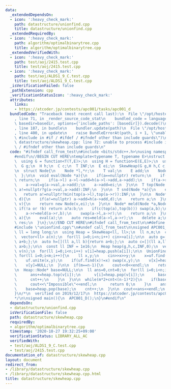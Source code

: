 ```yaml
---
data:
  _extendedDependsOn:
  - icon: ':heavy_check_mark:'
    path: datastructure/unionfind.cpp
    title: datastructure/unionfind.cpp
  _extendedRequiredBy:
  - icon: ':heavy_check_mark:'
    path: algorithm/optimalbinarytree.cpp
    title: algorithm/optimalbinarytree.cpp
  _extendedVerifiedWith:
  - icon: ':heavy_check_mark:'
    path: test/aoj/2415.test.cpp
    title: test/aoj/2415.test.cpp
  - icon: ':heavy_check_mark:'
    path: test/aoj/ALDS1_9_C.test.cpp
    title: test/aoj/ALDS1_9_C.test.cpp
  _isVerificationFailed: false
  _pathExtension: cpp
  _verificationStatusIcon: ':heavy_check_mark:'
  attributes:
    links:
    - https://atcoder.jp/contests/apc001/tasks/apc001_d
  bundledCode: "Traceback (most recent call last):\n  File \"/opt/hostedtoolcache/Python/3.9.6/x64/lib/python3.9/site-packages/onlinejudge_verify/documentation/build.py\"\
    , line 71, in _render_source_code_stat\n    bundled_code = language.bundle(stat.path,\
    \ basedir=basedir, options={'include_paths': [basedir]}).decode()\n  File \"/opt/hostedtoolcache/Python/3.9.6/x64/lib/python3.9/site-packages/onlinejudge_verify/languages/cplusplus.py\"\
    , line 187, in bundle\n    bundler.update(path)\n  File \"/opt/hostedtoolcache/Python/3.9.6/x64/lib/python3.9/site-packages/onlinejudge_verify/languages/cplusplus_bundle.py\"\
    , line 400, in update\n    raise BundleErrorAt(path, i + 1, \"unable to process\
    \ #include in #if / #ifdef / #ifndef other than include guards\")\nonlinejudge_verify.languages.cplusplus_bundle.BundleErrorAt:\
    \ datastructure/skewheap.cpp: line 72: unable to process #include in #if / #ifdef\
    \ / #ifndef other than include guards\n"
  code: "#ifndef call_from_test\n#include <bits/stdc++.h>\nusing namespace std;\n\
    #endif\n//BEGIN CUT HERE\ntemplate<typename T, typename E>\nstruct SkewHeap{\n\
    \  using G = function<T(T,E)>;\n  using H = function<E(E,E)>;\n  using C = function<bool(T,T)>;\n\
    \  G g;\n  H h;\n  C c;\n  T INF;\n  E ei;\n  SkewHeap(G g,H h,C c,T INF,E ei):g(g),h(h),c(c),INF(INF),ei(ei){}\n\
    \n  struct Node{\n    Node *l,*r;\n    T val;\n    E add;\n    Node(T val,E add):val(val),add(add){l=r=nullptr;}\n\
    \  };\n\n  void eval(Node *a){\n    if(a==nullptr) return;\n    if(a->add==ei)\
    \ return;\n    if(a->l) a->l->add=h(a->l->add,a->add);\n    if(a->r) a->r->add=h(a->r->add,a->add);\n\
    \    a->val=g(a->val,a->add);\n    a->add=ei;\n  }\n\n  T top(Node *a){\n    return\
    \ a!=nullptr?g(a->val,a->add):INF;\n  }\n\n  T snd(Node *a){\n    eval(a);\n \
    \   return a!=nullptr?min(top(a->l),top(a->r)):INF;\n  }\n\n  Node* add(Node *a,E\
    \ d){\n    if(a!=nullptr) a->add=h(a->add,d);\n    return a;\n  }\n\n  Node* push(T\
    \ v){\n    return new Node(v,ei);\n  }\n\n  Node* meld(Node *a,Node *b){\n   \
    \ if(!a or !b) return a?a:b;\n    if(c(top(a),top(b))) swap(a,b);\n    eval(a);\n\
    \    a->r=meld(a->r,b);\n    swap(a->l,a->r);\n    return a;\n  }\n\n  Node* pop(Node*\
    \ a){\n    eval(a);\n    auto res=meld(a->l,a->r);\n    delete a;\n    return\
    \ res;\n  }\n};\n//END CUT HERE\n#ifndef call_from_test\n\n#define call_from_test\n\
    #include \"unionfind.cpp\"\n#undef call_from_test\n\nsigned APC001_D(){\n  using\
    \ ll = long long;\n  using Heap = SkewHeap<ll, ll>;\n  ll n,m;\n  cin>>n>>m;\n\
    \  vector<ll> a(n);\n  for(ll i=0;i<n;i++) cin>>a[i];\n\n  auto g=[](ll a,ll b){return\
    \ a+b;};\n  auto h=[](ll a,ll b){return a+b;};\n  auto c=[](ll a,ll b){return\
    \ a>b;};\n\n  const ll INF = 1e16;\n  Heap heap(g,h,c,INF,0);\n  vector<Heap::Node*>\
    \ v(n);\n  for(ll i=0;i<n;i++) v[i]=heap.push(a[i]);\n\n  UnionFind uf(n);\n \
    \ for(ll i=0;i<m;i++){\n    ll x,y;\n    cin>>x>>y;\n    x=uf.find(x);y=uf.find(y);\n\
    \    uf.unite(x,y);\n    if(uf.find(x)!=x) swap(x,y);\n    v[x]=heap.meld(v[x],v[y]);\n\
    \    v[y]=NULL;\n  }\n\n  if(m==n-1){\n    cout<<0<<endl;\n    return 0;\n  }\n\
    \n  Heap::Node* base=NULL;\n\n  ll ans=0,cnt=0;\n  for(ll i=0;i<n;i++){\n    if(uf.find(i)==i){\n\
    \      ans+=heap.top(v[i]);\n      v[i]=heap.pop(v[i]);\n      base=heap.meld(base,v[i]);\n\
    \      cnt++;\n    }\n  }\n\n  while(m*2+cnt<(n-1)*2){\n    if(base==NULL){\n\
    \      cout<<\"Impossible\"<<endl;\n      return 0;\n    }\n    ans+=heap.top(base);\n\
    \    base=heap.pop(base);\n    cnt++;\n  }\n\n  cout<<ans<<endl;\n  return 0;\n\
    }\n/*\n  verified on 2019/12/17\n  https://atcoder.jp/contests/apc001/tasks/apc001_d\n\
    */\n\nsigned main(){\n  APC001_D();\n}\n#endif\n"
  dependsOn:
  - datastructure/unionfind.cpp
  isVerificationFile: false
  path: datastructure/skewheap.cpp
  requiredBy:
  - algorithm/optimalbinarytree.cpp
  timestamp: '2020-10-27 19:32:25+09:00'
  verificationStatus: LIBRARY_ALL_AC
  verifiedWith:
  - test/aoj/ALDS1_9_C.test.cpp
  - test/aoj/2415.test.cpp
documentation_of: datastructure/skewheap.cpp
layout: document
redirect_from:
- /library/datastructure/skewheap.cpp
- /library/datastructure/skewheap.cpp.html
title: datastructure/skewheap.cpp
---
```

